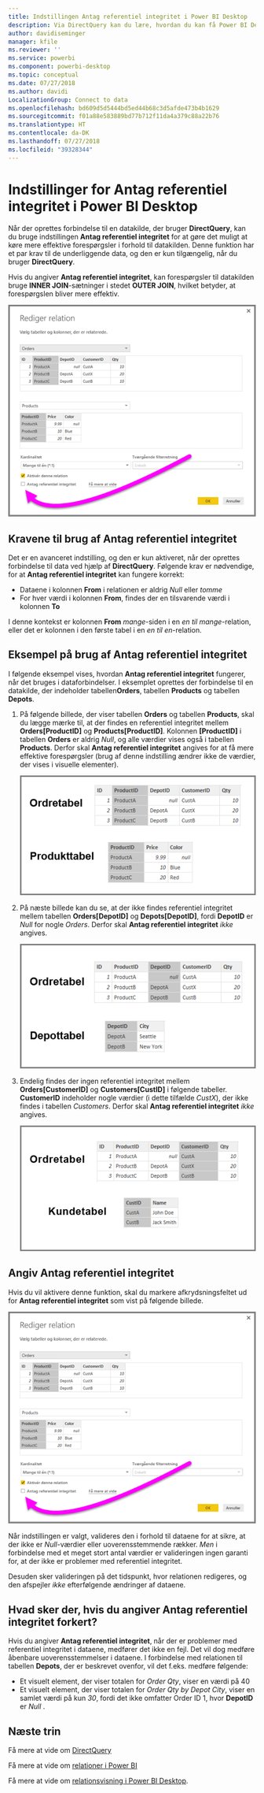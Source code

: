 ```yaml
---
title: Indstillingen Antag referentiel integritet i Power BI Desktop
description: Via DirectQuery kan du lære, hvordan du kan få Power BI Desktop til at antage referentiel integritet
author: davidiseminger
manager: kfile
ms.reviewer: ''
ms.service: powerbi
ms.component: powerbi-desktop
ms.topic: conceptual
ms.date: 07/27/2018
ms.author: davidi
LocalizationGroup: Connect to data
ms.openlocfilehash: bd609d5d5444bd5ed44b68c3d5afde473b4b1629
ms.sourcegitcommit: f01a88e583889bd77b712f11da4a379c88a22b76
ms.translationtype: HT
ms.contentlocale: da-DK
ms.lasthandoff: 07/27/2018
ms.locfileid: "39328344"
---
```

# <a name="assume-referential-integrity-settings-in-power-bi-desktop"></a>Indstillinger for Antag referentiel integritet i Power BI Desktop
Når der oprettes forbindelse til en datakilde, der bruger **DirectQuery**, kan du bruge indstillingen **Antag referentiel integritet** for at gøre det muligt at køre mere effektive forespørgsler i forhold til datakilden. Denne funktion har et par krav til de underliggende data, og den er kun tilgængelig, når du bruger **DirectQuery**.

Hvis du angiver **Antag referentiel integritet**, kan forespørgsler til datakilden bruge **INNER JOIN**-sætninger i stedet **OUTER JOIN**, hvilket betyder, at forespørgslen bliver mere effektiv.

![](media/desktop-assume-referential-integrity/assume-referential-integrity_1.png)

## <a name="requirements-for-using-assume-referential-integrity"></a>Kravene til brug af Antag referentiel integritet
Det er en avanceret indstilling, og den er kun aktiveret, når der oprettes forbindelse til data ved hjælp af **DirectQuery**. Følgende krav er nødvendige, for at **Antag referentiel integritet** kan fungere korrekt:

* Dataene i kolonnen **From** i relationen er aldrig *Null* eller *tomme*
* For hver værdi i kolonnen **From**, findes der en tilsvarende værdi i kolonnen **To**

I denne kontekst er kolonnen **From** *mange*-siden i en *en til mange*-relation, eller det er kolonnen i den første tabel i en *en til en*-relation.

## <a name="example-of-using-assume-referential-integrity"></a>Eksempel på brug af Antag referentiel integritet
I følgende eksempel vises, hvordan **Antag referentiel integritet** fungerer, når det bruges i dataforbindelser. I eksemplet oprettes der forbindelse til en datakilde, der indeholder tabellen**Orders**, tabellen **Products** og tabellen **Depots**.

1. På følgende billede, der viser tabellen **Orders** og tabellen **Products**, skal du lægge mærke til, at der findes en referentiel integritet mellem **Orders[ProductID]** og **Products[ProductID]**. Kolonnen **[ProductID]** i tabellen **Orders** er aldrig *Null*, og alle værdier vises også i tabellen **Products**. Derfor skal **Antag referentiel integritet**  angives for at få mere effektive forespørgsler (brug af denne indstilling ændrer ikke de værdier, der vises i visuelle elementer).
   
   ![](media/desktop-assume-referential-integrity/assume-referential-integrity_2.png)
2. På næste billede kan du se, at der ikke findes referentiel integritet mellem tabellen **Orders[DepotID]** og **Depots[DepotID]**, fordi **DepotID** er *Null* for nogle *Orders*. Derfor skal **Antag referentiel integritet** *ikke* angives.
   
   ![](media/desktop-assume-referential-integrity/assume-referential-integrity_3.png)
3. Endelig findes der ingen referentiel integritet mellem **Orders[CustomerID]** og **Customers[CustID]** i følgende tabeller. **CustomerID** indeholder nogle værdier (i dette tilfælde *CustX*), der ikke findes i tabellen *Customers*. Derfor skal **Antag referentiel integritet** *ikke* angives.
   
   ![](media/desktop-assume-referential-integrity/assume-referential-integrity_4.png)

## <a name="setting-assume-referential-integrity"></a>Angiv Antag referentiel integritet
Hvis du vil aktivere denne funktion, skal du markere afkrydsningsfeltet ud for **Antag referentiel integritet** som vist på følgende billede.

![](media/desktop-assume-referential-integrity/assume-referential-integrity_1.png)

Når indstillingen er valgt, valideres den i forhold til dataene for at sikre, at der ikke er *Null*-værdier eller uoverensstemmende rækker. *Men* i forbindelse med et meget stort antal værdier er valideringen ingen garanti for, at der ikke er problemer med referentiel integritet.

Desuden sker valideringen på det tidspunkt, hvor relationen redigeres, og den afspejler *ikke* efterfølgende ændringer af dataene.

## <a name="what-happens-if-you-incorrectly-set-assume-referential-integrity"></a>Hvad sker der, hvis du angiver Antag referentiel integritet forkert?
Hvis du angiver **Antag referentiel integritet**, når der er problemer med referentiel integritet i dataene, medfører det ikke en fejl. Det vil dog medføre åbenbare uoverensstemmelser i dataene. I forbindelse med relationen til tabellen **Depots**, der er beskrevet ovenfor, vil det f.eks. medføre følgende:

* Et visuelt element, der viser totalen for *Order Qty*, viser en værdi på 40
* Et visuelt element, der viser totalen for *Order Qty by Depot City*, viser en samlet værdi på kun *30*, fordi det ikke omfatter Order ID 1, hvor **DepotID** er *Null* .

## <a name="next-steps"></a>Næste trin
Få mere at vide om [DirectQuery](desktop-use-directquery.md)

Få mere at vide om [relationer i Power BI](desktop-create-and-manage-relationships.md)

Få mere at vide om [relationsvisning i Power BI Desktop](desktop-relationship-view.md).

